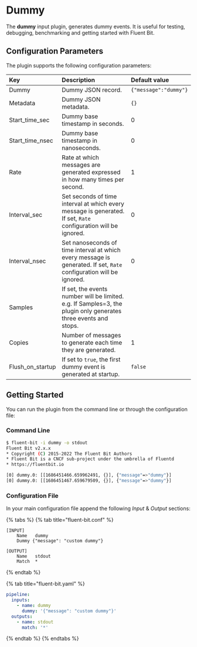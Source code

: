 # Dummy

The **dummy** input plugin, generates dummy events. It is useful for testing, debugging, benchmarking and getting started with Fluent Bit.

## Configuration Parameters

The plugin supports the following configuration parameters:

| Key | Description | Default value |
| :--- | :--- | :--- |
| Dummy | Dummy JSON record. | `{"message":"dummy"}` |
| Metadata | Dummy JSON metadata. | `{}` |
| Start\_time\_sec | Dummy base timestamp in seconds. | 0 |
| Start\_time\_nsec | Dummy base timestamp in nanoseconds. | 0 |
| Rate | Rate at which messages are generated expressed in how many times per second. | 1 |
| Interval\_sec  | Set seconds of time interval at which every message is generated. If set, `Rate` configuration will be ignored. | 0 |
| Interval\_nsec | Set nanoseconds of time interval at which every message is generated. If set, `Rate` configuration will be ignored. | 0 |
| Samples | If set, the events number will be limited. e.g. If Samples=3, the plugin only generates three events and stops. | |
| Copies | Number of messages to generate each time they are generated. | 1 |
| Flush\_on\_startup | If set to `true`, the first dummy event is generated at startup. | `false` |

## Getting Started

You can run the plugin from the command line or through the configuration file:

### Command Line

```bash
$ fluent-bit -i dummy -o stdout
Fluent Bit v2.x.x
* Copyright (C) 2015-2022 The Fluent Bit Authors
* Fluent Bit is a CNCF sub-project under the umbrella of Fluentd
* https://fluentbit.io

[0] dummy.0: [[1686451466.659962491, {}], {"message"=>"dummy"}]
[0] dummy.0: [[1686451467.659679509, {}], {"message"=>"dummy"}]
```

### Configuration File

In your main configuration file append the following _Input_ & _Output_ sections:


{% tabs %}
{% tab title="fluent-bit.conf" %}
```text
[INPUT]
    Name   dummy
    Dummy {"message": "custom dummy"}

[OUTPUT]
    Name   stdout
    Match  *
```
{% endtab %}

{% tab title="fluent-bit.yaml" %}
```yaml
pipeline:
  inputs:
    - name: dummy
      dummy: '{"message": "custom dummy"}'
  outputs:
    - name: stdout
      match: '*'
```
{% endtab %}
{% endtabs %}

